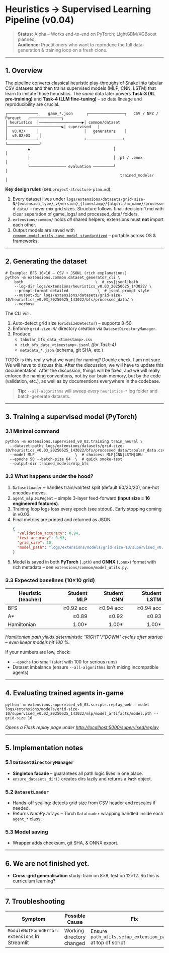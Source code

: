 # Heuristics → Supervised Learning Pipeline (v0.04)

> **Status:** Alpha – Works end-to-end on PyTorch; LightGBM/XGBoost planned.<br/>
> **Audience:** Practitioners who want to reproduce the full data-generation & training loop on a fresh clone.

---

## 1. Overview

The pipeline converts classical heuristic play-throughs of Snake into tabular CSV datasets and then trains supervised models (MLP, CNN, LSTM) that learn to imitate those heuristics.  The _same_ data later powers **Task-3 (RL pre-training)** and **Task-4 (LLM fine-tuning)** – so data lineage and reproducibility are crucial.

```
┌─────────────┐    game_*.json      ┌────────────────┐   CSV / NPZ / Parquet   ┌──────────────┐
│ heuristics  │───────────────────▶│ common/dataset │────────────────────────▶│ supervised   │
│  v0.03+     │                    │   generators    │                          │  v0.02/03    │
└─────────────┘                    └────────────────┘                          └──────────────┘
          ▲                                     │                                         │
          │                                     │ .pt / .onnx                            │
          └──────────────── evaluation ─────────┘                                         │
                                                   trained_models/                         │
```

**Key design rules**  (see `project-structure-plan.md`):
1. Every dataset lives under `logs/extensions/datasets/grid-size-N/{extension_type}_v{version}_{timestamp}/{algorithm_name}/processed_data/` – never mix grid sizes. Structure follows final-decision-1.md with clear separation of game_logs/ and processed_data/ folders.
2. `extensions/common/` holds *all* shared helpers; extensions must **not** import each other.
3. Output models are saved with [`common.model_utils.save_model_standardized`](../extensions/common/model_utils.py) – portable across OS & frameworks. 


---

## 2. Generating the dataset

```
# Example: BFS 10×10 – CSV + JSONL (rich explanations)
python -m extensions.common.dataset_generator_cli \
    both                                \  # csv|jsonl|both
    --log-dir logs/extensions/heuristics_v0.03_20250625_143022/ \
    --prompt-format detailed             \  # jsonl prompt style
    --output-dir logs/extensions/datasets/grid-size-10/heuristics_v0.03_20250625_143022/bfs/processed_data/ \
    --verbose
```

The CLI will:
1. Auto-detect grid size (`GridSizeDetector`) – supports 8-50.
2. Enforce `grid-size-N/` directory creation via `DatasetDirectoryManager`.
3. Produce:
   * `tabular_bfs_data_<timestamp>.csv`
   * `rich_bfs_data_<timestamp>.jsonl` *(for Task-4)*
   * `metadata_*.json` (schema, git SHA, etc.)

TODO: is this really what we want for naming? Double check. I am not sure. We will have to discuss this. After the discussion, we will have to update this documentation. After the discussion, things will be fixed, and we will really enforce the naming conventions, not by our brain memory, but by the code (validation, etc.), as well as by documentions everywhere in the codebase.

> **Tip:** `--all-algorithms` will sweep *every* `heuristics-*` log folder and batch-generate datasets.


---

## 3. Training a supervised model (PyTorch)

### 3.1 Minimal command

```
python -m extensions.supervised_v0_02.training.train_neural \
  --dataset-paths logs/extensions/datasets/grid-size-10/heuristics_v0.03_20250625_143022/bfs/processed_data/tabular_data.csv
  --model MLP                  \  # choices: MLP|CNN|LSTM|GRU
  --epochs 50 --batch-size 64  \  # quick smoke-test
  --output-dir trained_models/mlp_bfs
```

### 3.2 What happens under the hood?
 
1. `DatasetLoader` – handles train/val/test split (default 60/20/20), one-hot encodes moves.
2. `agent_mlp.MLPAgent` – simple 3-layer feed-forward **(input size = 16 engineered features)**.
3. Training loop logs loss every epoch (see stdout).  Early stopping coming in v0.03.
4. Final metrics are printed and returned as JSON:
   ```json
   {
     "validation_accuracy": 0.94,
     "test_accuracy": 0.93,
     "grid_size": 10,
     "model_path": "logs/extensions/models/grid-size-10/supervised_v0.02_20250625_143022/mlp/model_artifacts/model.pth"
   }
   ```
5. Model is saved in both **PyTorch** (`.pth`) and **ONNX** (`.onnx`) format with rich metadata – see `extensions/common/model_utils.py`.

### 3.3 Expected baselines  (10×10 grid)

| Heuristic (teacher) | Student MLP | Student CNN | Student LSTM |
|---------------------|------------:|------------:|-------------:|
| BFS                | ≥0.92 acc | ≥0.94 acc | ≥0.94 acc |
| A*                 | ≥0.89 | ≥0.92 | ≥0.93 |
| Hamiltonian        | 1.00* | 1.00* | 1.00* |

*Hamiltonian path yields deterministic "RIGHT"/"DOWN" cycles after startup – even linear models hit 100 %.*

If your numbers are low, check:
* `--epochs` too small (start with 100 for serious runs)
* Dataset imbalance (ensure `--all-algorithms` isn't mixing incompatible agents)


---

## 4. Evaluating trained agents in-game

```
python -m extensions.supervised_v0_03.scripts.replay_web --model logs/extensions/models/grid-size-10/supervised_v0.02_20250625_143022/mlp/model_artifacts/model.pth --grid-size 10
```

*Opens a Flask replay page under <http://localhost:5000/supervised/replay>*


---

## 5. Implementation notes

### 5.1 `DatasetDirectoryManager`
* **Singleton facade** – guarantees all path logic lives in one place.
* `ensure_datasets_dir()` creates dirs lazily and returns a **`Path`** object.

### 5.2 `DatasetLoader`
* Hands-off scaling: detects grid size from CSV header and rescales if needed.
* Returns *NumPy* arrays – Torch `DataLoader` wrapping handled inside each `agent_*` class.

### 5.3 Model saving
* Wrapper adds checksum, git SHA, & ONNX export.

---

## 6. We are not finished yet.

* **Cross-grid generalisation** study: train on 8×8, test on 12×12. So this is curriculum learning? 

---

## 7. Troubleshooting

| Symptom | Possible Cause | Fix |
|---------|----------------|-----|
| `ModuleNotFoundError: extensions` in Streamlit | Working directory changed | Ensure `path_utils.setup_extension_paths()` at top of script |
